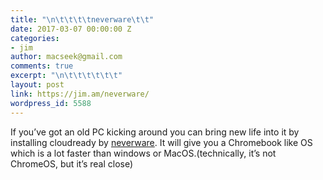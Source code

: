 ```yaml
---
title: "\n\t\t\t\tneverware\t\t"
date: 2017-03-07 00:00:00 Z
categories:
- jim
author: macseek@gmail.com
comments: true
excerpt: "\n\t\t\t\t\t\t"
layout: post
link: https://jim.am/neverware/
wordpress_id: 5588
---
```


If you’ve got an old PC kicking around you can bring new life into it by installing cloudready by [neverware](http://www.neverware.com). It will give you a Chromebook like OS which is a lot faster than windows or MacOS.(technically, it’s not ChromeOS, but it’s real close)


		
